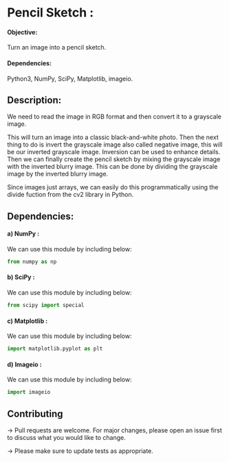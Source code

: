 # Pencil Sketch  :

#### Objective: 
Turn an image into a pencil sketch.

#### Dependencies: 
Python3, NumPy, SciPy, Matplotlib, imageio.

## Description: 

We need to read the image in RGB format and then convert it to a grayscale image.

This will turn an image into a classic black-and-white photo. Then the next thing to do is invert the grayscale image also called negative image, this will be our inverted grayscale image. Inversion can be used to enhance details. Then we can finally create the pencil sketch by mixing the grayscale image with the inverted blurry image. This can be done by dividing the grayscale image by the inverted blurry image.

Since images just arrays, we can easily do this programmatically using the divide fuction from the cv2 library in Python.   

## Dependencies:

#### a) NumPy :

We can use this module by including below:
```python
from numpy as np
```


#### b) SciPy :

We can use this module by including below:
```python
from scipy import special
```
#### c) Matplotlib :

We can use this module by including below:
```python
import matplotlib.pyplot as plt
```
#### d) Imageio :

We can use this module by including below:
```python
import imageio
```

## Contributing

-> Pull requests are welcome. For major changes, please open an issue first
to discuss what you would like to change.

-> Please make sure to update tests as appropriate.

